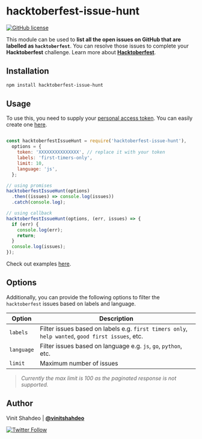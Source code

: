 # hacktoberfest-issue-hunt

[![GitHub license](https://img.shields.io/github/license/vinitshahdeo/inspirational-quotes.svg?style=flat&logo=github)](https://github.com/vinitshahdeo/inspirational-quotes/blob/master/LICENSE)

This module can be used to **list all the open issues on GitHub that are labelled as `hacktoberfest`**. You can resolve those issues to complete your **Hacktoberfest** challenge. Learn more about **[Hacktoberfest](https://vinitshahdeo.dev/hacktoberfest-2021)**.

## Installation

```bash
npm install hacktoberfest-issue-hunt
```

## Usage

To use this, you need to supply your [personal access token](https://docs.github.com/en/authentication/keeping-your-account-and-data-secure/creating-a-personal-access-token). You can easily create one [here](https://github.com/settings/tokens/new?scopes=repo).

```js

const hacktoberfestIssueHunt = require('hacktoberfest-issue-hunt'),
  options = {
    token: 'XXXXXXXXXXXXXXX', // replace it with your token
    labels: 'first-timers-only',
    limit: 10,
    language: 'js',
  };

// using promises
hacktoberfestIssueHunt(options)
  .then((issues) => console.log(issues))
  .catch(console.log);

// using callback
hacktoberfestIssueHunt(options, (err, issues) => {
  if (err) {
    console.log(err);
    return;
  }
  console.log(issues);
});

```

Check out examples [here](./example/demo.js).

## Options

Additionally, you can provide the following options to filter the `hacktoberfest` issues based on labels and language.

| Option  | Description  |
|---|---|
| `labels`  | Filter issues based on labels e.g. `first timers only`, `help wanted`, `good first issues`, etc.  |
| `language` | Filter issues based on language e.g. `js`, `go`, `python`, etc.  |
| `limit`  | Maximum number of issues |

> _Currently the max limit is 100 as the paginated response is not supported._

## Author

Vinit Shahdeo | **[@vinitshahdeo](https://github.com/vinitshahdeo)**

[![Twitter Follow](https://img.shields.io/twitter/follow/Vinit_Shahdeo.svg?style=social)](https://twitter.com/Vinit_Shahdeo)

